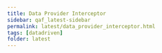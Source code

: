 ```yaml
---
title: Data Provider Interceptor
sidebar: qaf_latest-sidebar
permalink: latest/data_provider_interceptor.html
tags: [datadriven]
folder: latest
---
```

